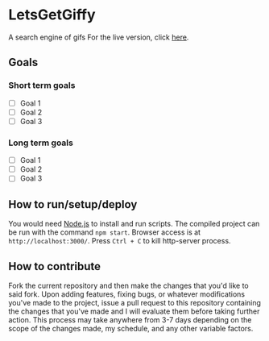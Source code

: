 # LetsGetGiffy
A search engine of gifs
For the live version, click [here](http://lets-get-giffy.herokuapp.com).
​
## Goals
### Short term goals
- [ ] Goal 1
- [ ] Goal 2
- [ ] Goal 3
​
### Long term goals
- [ ] Goal 1
- [ ] Goal 2
- [ ] Goal 3
​
## How to run/setup/deploy
You would need [Node.js](https://nodejs.org) to install and run scripts.
The compiled project can be run with the command `npm start`. Browser access is at `http://localhost:3000/`. Press `Ctrl + C` to kill http-server process.
​
## How to contribute
Fork the current repository and then make the changes that you'd like to said fork. Upon adding features, fixing bugs,
or whatever modifications you've made to the project, issue a pull request to this repository containing the changes that you've made
and I will evaluate them before taking further action. This process may take anywhere from 3-7 days depending on the scope of the changes made, 
my schedule, and any other variable factors.
